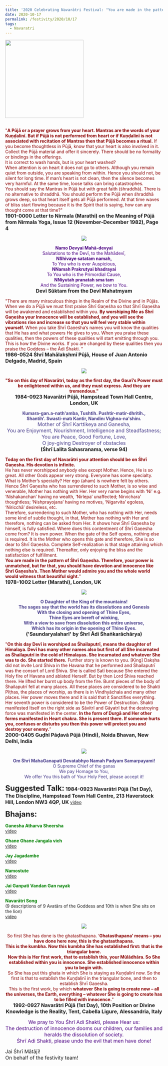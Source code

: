 ```yaml
---
title: '2020 Celebrating Navarātri Festival: "You are made in the pattern of Śhrī Gaṇeśha ... you should have devotion and innocence like Śhrī Gaṇesha&#8217;s" '
date: 2020-10-17
permalink: /festivity/2020/10/17
tags:
  - Navaratri
---
```


<div style="text-align: left"><img src="/images/image00.png" width="250" /></div><br>

<p>
<font color="DarkRed">"<b>A Pūjā or a prayer grows from your heart. Mantras are the words of your Kuṇḍalinī. But if Pūjā is not performed from heart or if Kuṇḍalinī is not associated with recitation of Mantras then that Pūjā becomes a ritual.</b> If you become thoughtless in Pūjā, know that your heart is also involved in it. Collect the Pūjā material and offer it sincerely. There should be no formality or bindings in the offerings.<br>
It is correct to wash hands, but is your heart washed?<br>
When attention is on heart it does not go to others. Although you remain quiet from outside, you are speaking from within. Hence you should not, be silent for long time. If man’s heart is not clean, then the silence becomes very harmful. At the same time, loose talks can bring catastrophes.<br>
You should say the Mantras in Pūjā but with great faith (śhraddhā). There is no alternative to śhraddhā. You should perform the Pūjā when śhraddhā grows deep, so that heart itself gets all Pūjā performed. At that time waves of bliss start flowing because it is the Spirit that is saying, how can any thought come at that time?"</font><br>
<font size="+0"><b>1901-0000 Letter to Nirmala (Marathi) on the Meaning of Pūjā from Nirmala Yoga, Issue 12 (November-December 1982), Page 4</b></font>
</p>

<div style="text-align: center"><img src="/images/image507.png" /></div>

<p style="text-align:center;">
<font color="Indigo"><b>Namo Devyai Mahā-devyai</b><br>
Salutations to the Devī, to the Mahādevī,<br>
<b>NShivaye satatam namah,</b><br>
To You who is ever Auspicious,<br>
<b>NNamah Prakrutyai bhadrayai</b><br>
To You who is the Primordial Cause,<br>
<b>NNiyutah pranatah sma tam</b><br>
And the Sustaining Power, we bow to You.</font><br>
<font size="+0"><b>Devī Sūktam from the Devī Mahatmyam</b></font>
</p>

<p>
<font color="DarkRed">"There are many miraculous things in the Realm of the Divine and in Pūjās. When we do a Pūjā we must first praise Śhrī Gaṇeśha so that Śhrī Gaṇeśha will be awakened and established within you. <b>By worshiping Me as Śhrī Gaṇeśha your Innocence will be established, and you will see the vibrations rise and increase so that you will feel very stable within yourself.</b> When you take Śhrī Gaṇeśha’s names you will know the qualities that He has and what powers He gives to you. When you praise these qualities, then the powers of these qualities will start emitting through you. This is how the Divine works. If you are changed by these qualities then you praise the Goddess – the Ādi Śhakti. "</font><br>
<font size="+0"><b>1986-0524 Śhrī Mahālakṣhmī Pūjā, House of Juan Antonio Delgado, Madrid, Spain</b></font>
</p>

<div style="text-align: center"><img src="/images/image508.png" /></div>

<p style="text-align:center;">
<font color="DarkRed"><b>"So on this day of Navarātri, today as the first day, the Gaurī’s Power must be enlightened within us, and they must express. 
And they are tremendous."</b></font><br>
<font size="+0"><b>1984-0923 Navarātri Pūjā, Hampstead Town Hall Centre, London, UK</b></font>
</p>

<p style="text-align:center;">
<font color="DarkSlateBlue"><b>Kumara-gan.a-nath'amba, Tushtih. Pushtir-matir-dhritih.,<br>
Shantih'. Swasti-matı  Kantir, Nandinı Vighna-na'shinı.</b><br>
<font size="+0">Mother of Śhrī Karttikeya and Ganesha,<br>
You are Enjoyment, Nourishment, Intelligence and Steadfastness;<br>
You are Peace, Good Fortune, Love,<br>
O joy-giving Destroyer of obstacles</font></font><br>
<font size="+0"><b>(Śhrī Lalita Sahasranama, verse 94)</b></font>
</p>

<p>
<font color="DarkRed"><b>Today on the first day of Navarātri your attention should be on Śhrī Gaṇesha. His devotion is infinite.</b><br>
He has never worshipped anybody else except Mother. Hence, He is so great. All other Gods appear very strong. Everyone has some specialty. What is Mother’s specialty? Her ego (aham) is nowhere felt by others. Hence Śhrī Gaṇesha who has surrendered to such Mother, is so wise and venerable, Mother has nothing with Her. Her very name begins with ‘Ni’ e.g. ‘Nishakanchan’ having no wealth, ‘Nirlepa’ unaffected; Nirvichara’ thoughtless; ‘Nishprayojana’ having no motives, ‘Nigarvita’ egoless, ‘Niricchā’ desireless, etc.<br>
Therefore, surrendering to such Mother, who has nothing with Her, needs some kind of subtle thought, in that, Mother has nothing with Her and therefore, nothing can be asked from Her. It shows how Śhrī Gaṇesha by himself, is fully satisfied. Where does this contentment of Śhrī Gaṇesha come from? It is own power. When the gate of the Self opens, nothing else is required. It is the Mother who opens this gate and therefore, She is so dear to Śhrī Gaṇesha. Complete Self-realization is that stage attaining which nothing else is required. Thereafter, only enjoying the bliss and the satisfaction of fulfillment.<br>
<b>You are made in the pattern of Śhrī Gaṇesha. Therefore, your power is unmatched, but for that, you should have devotion and innocence like Śhrī Gaṇesha’s. Then Mother would admire you and the whole world would witness that beautiful sight.</b>"</font><br>
<font size="+0"><b>1978-1002 Letter (Marathi), London, UK</b></font>
</p>

<div style="text-align: center"><img src="/images/image509.png" /></div>

<p style="text-align:center;">
<font color="DarkSlateBlue"><b>O Daughter of the King of the mountains!<br>
The sages say that the world has its dissolutions and Genesis<br>
With the closing and opening of Thine Eyes,<br>
Thine Eyes are bereft of winking,<br>
With a view to save from dissolution this entire universe,<br>  
Which has its origin in the opening of Thine Eyes.</b></font><br>
<font size="+0"><b>('Saundaryalaharī' by Śhrī Ādi Śhaṅkarāchārya)</b></font>
</p>

<p>
<font color="DarkRed">"<b>On this day Devī is worshiped as Śhailaputrī, means the daughter of Himalaya. Devī has many other names also but first of all She incarnated as Śhailaputrī in the cold of Himalayas. She incarnated and whatever She was to do. She started there.</b> Further story is known to you. [King] Dakṣha did not invite Lord Śhiva in the Havana that he performed and Śhailaputrī was the consort of Lord Śhiva. She is called Satī because She entered the Holy fire of Havana and ablated Herself. But by then Lord Śhiva reached there. He lifted her burnt up body from the fire. Burnt pieces of the body of Śhailaputrī fell at many places. All these places are considered to be Śhakti Pīṭhas, the places of worship, as there is in Vindhyāchala and many other places. Her power moves there and it is said that it Sanctifies everything. Her seventh power is considered to be the Power of Destruction. Śhakti manifested Itself on the right side as Sāvitrī and Gāyatrī but the destroying force was manifested in the center. <b>In the form of Durgā and Her other forms manifested in Heart chakra. She is present there. If someone hurts you, confuses or disturbs you then this power will protect you and destroy your enemy.</b>"</font><br>
<font size="+0"><b>2000-0405 Guḍhī Pāḍavā Pūjā (Hindi), Noida Bhavan, New Delhi, India</b></font>
</p>

<div style="text-align: center"><img src="/images/image510.png" /></div>

<p style="color:DarkSlateBlue; text-align:center;">
<b>Om Śhrī MahaGanapati Devatabhyo Namah Padyam Samarpayami!</b><br>
O Supreme Chief of the ganas<br>
We pay Homage to You,<br>
We offer You this bath of Your Holy Feet, please accept it!<br>
</p>

<font size="+2"><b>Suggested Talk:</b></font> 
<font size="+0"><b>1984-0923 Navarātri Pūjā (1st Day), The Discipline, Hampstead Town Hall Centre, 213 Haverstock Hill, London NW3 4QP, UK</b></font>
<a href="https://www.youtube.com/watch?v=P1znzNlPCm0&feature=emb_logo&ab_channel=TeachingsofH.H.ShriMatajiNirmalaDevi"> video</a><br>

<font size="+2"><b>Bhajans:</b></font>

<p>
<font color="green"><b>Ganesha Atharva Sheersha</b></font><br>
<a href="https://seven-teams.github.io/Videos_Links.html"> video</a><br>
</p>

<p>
<font color="green"><b>Ghane Ghane Jangala vich</b></font><br>
<a href="https://seven-teams.github.io/Videos_Links.html">video</a>
</p>

<p>
<font color="green"><b>Jay Jagadambe</b></font><br>
<a href="https://seven-teams.github.io/Videos_Links.html">video</a>
</p>
 
<p>
<font color="green"><b>Namostute</b></font><br>
<a href="https://www.youtube.com/watch?v=30F02gXLuGw&ab_channel=SahajaYoga">video</a> 
</p>

<p>
<font color="green"><b>Jai Ganpati Vandan Gan nayak</b></font><br>
<a href="https://www.youtube.com/watch?v=UYUFjJDsD48&ab_channel=SahajaYoga">video</a> 
</p>

<p>
<font color="green"><b>Navarātri Song</b></font><br>
(9 descriptions of 9 Avatārs of the Goddess and 10th is when She sits on the lion)<br>
<a href="https://www.youtube.com/watch?v=Fd4cyBJX73c&ab_channel=SahajaYoga">video</a> 
</p>

<div style="text-align: center"><img src="/images/image511.png" /></div>

<p style="text-align:center;">
<font color="DarkRed">So first She has done is the ghatasthapana. ‘<b>Ghatasthapana’ means – you have done here now, this is the ghatasthapana.<br>
This is the kumbha. Now this kumbha She has established first: that is the triangular bone.<br>
Now this is Her first work, that to establish this, your Mūlādhāra. So She established within you is innocence. She established innocence within you to begin with.</b><br> 
So She has put this ghata in which She is staying as Kuṇḍalinī now. So the first is that to establish the Kuṇḍalinī in the triangular bone, and then to establish Śhrī Gaṇesha.<br> 
This is the first work, by which <b>whatever She is going to create now – all the universes, the Earth, everything – whatever She is going to create has to be filled with innocence.</b>"</font><br>
<font size="+0"><b>1992-0927 Navarātri Pūjā (1st Day), 10th Position or Divine Knowledge is the Reality, Tent, Cabella Ligure, Alessandria, Italy</b></font>
</p>

<p style="color:Indigo; text-align:center;">
<font size="+0">We pray to You Śhrī Adi Shakti, please Hear us:<br>
The destruction of innocence dooms our children, our families and heralds the dissolution of society.<br>
Śhrī Adi Shakti, please undo the evil that men have done!<br></font>
</p>

<p>
<font size="+0">Jai Śhrī Mātājī!<br>
On behalf of the festivity team!</font>
</p>
